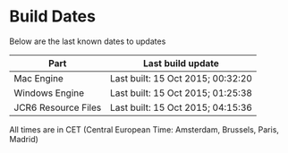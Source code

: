 # Build Dates

Below are the last known dates to updates

Part | Last build update
-----|-----
Mac Engine | Last built: 15 Oct 2015; 00:32:20
Windows Engine | Last built: 15 Oct 2015; 01:25:38
JCR6 Resource Files | Last built: 15 Oct 2015; 04:15:36
All times are in CET (Central European Time: Amsterdam, Brussels, Paris, Madrid)



